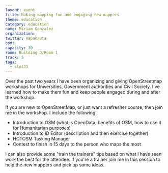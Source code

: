 ```yaml
---
layout: event
title: Making mapping fun and engaging new mappers
theme: education
category: education
name: Miriam Gonzalez
organization: 
twitter: mapanauta
osm:
capacity: 30
room: Building D/Room 1
track: 5
tags:
  - slot31
---
```

Over the past two years I have been organizing and giving OpenStreetmap workshops for Universities, Government authorities and Civil Society. I've learned how to make them fun and keep people engaged during and after the workshop.

If you are new to OpenStreetMap, or just want a refresher course, then join me in the workshop. I include the following:
- Introduction to OSM (what is OpenData, benefits of OSM, how to use it for Humanitarian purposes)
- Introduction to ID Editor (description and then exercise together)
- HOTOSM Tasking Manager
- Contest to finish in 15 days to the person who maps the most

I can also provide some "train the trainers" tips based on what I have seen work the best for the attendee. If you're a trainer join me in this session to help the new mappers and pick up some ideas.
